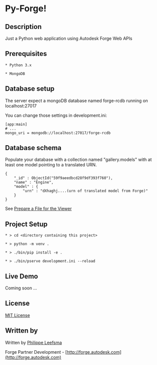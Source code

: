 
# Py-Forge!

## Description

Just a Python web application using Autodesk Forge Web APIs

## Prerequisites

    * Python 3.x

    * MongoDB

## Database setup

The server expect a mongoDB database named forge-rcdb running on localhost:27017

You can change those settings in development.ini:

    [app:main]
    # ...
    mongo_uri = mongodb://localhost:27017/forge-rcdb

## Database schema

Populate your database with a collection named "gallery.models" with at least one model pointing to a translated URN.

    {
        "_id" : ObjectId("59f9aeedbcd28f9df393f760"),
        "name" : "Engine",
        "model" : {
            "urn" : "dXhaghj....(urn of translated model from Forge)"
        }
    }

See [Prepare a File for the Viewer](https://developer.autodesk.com/en/docs/model-derivative/v2/tutorials/prepare-file-for-viewer)

## Project Setup

    * > cd <directory containing this project>

    * > python -m venv .

    * > ./bin/pip install -e .

    * > ./bin/pserve development.ini --reload

## Live Demo

Coming soon ...

## License

[MIT License](http://opensource.org/licenses/MIT)

## Written by

Written by [Philippe Leefsma](http://twitter.com/F3lipek)

Forge Partner Development - [http://forge.autodesk.com](http://forge.autodesk.com)

